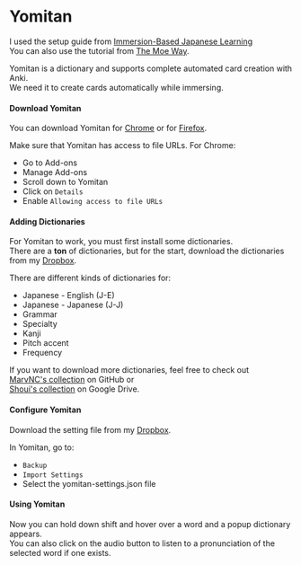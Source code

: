 Yomitan
===

I used the setup guide from [Immersion-Based Japanese Learning](https://donkuri.github.io/learn-japanese/setup/#yomitan-setup) <br>
You can also use the tutorial from [The Moe Way](https://learnjapanese.moe/yomichan/#what-is-yomitan).

Yomitan is a dictionary and supports complete automated card creation with Anki. <br>
We need it to create cards automatically while immersing.

#### Download Yomitan

You can download Yomitan for [Chrome](https://chromewebstore.google.com/detail/yomitan/likgccmbimhjbgkjambclfkhldnlhbnn?pli=1) 
or for [Firefox](https://addons.mozilla.org/en-US/firefox/addon/yomitan/).

Make sure that Yomitan has access to file URLs.
For Chrome:
- Go to Add-ons
- Manage Add-ons
- Scroll down to Yomitan
- Click on `Details` 
- Enable `Allowing access to file URLs`

#### Adding Dictionaries

For Yomitan to work, you must first install some dictionaries. <br>
There are a **ton** of dictionaries, but for the start, download the dictionaries from my [Dropbox](https://www.dropbox.com/scl/fo/pssuudouaffzeqlzvf95k/h?rlkey=ms8jidg4v8n75rq3muhep5x70&dl=0). 

There are different kinds of dictionaries for:<br>
- Japanese - English (J-E) 
- Japanese - Japanese (J-J)
- Grammar
- Specialty
- Kanji 
- Pitch accent
- Frequency

If you want to download more dictionaries, feel free to check out <br>
[MarvNC's collection](https://github.com/MarvNC/yomichan-dictionaries) on GitHub or <br>
[Shoui's collection](https://drive.google.com/drive/folders/1tTdLppnqMfVC5otPlX_cs4ixlIgjv_lH) on Google Drive.

#### Configure Yomitan

Download the setting file from my [Dropbox](https://www.dropbox.com/scl/fi/iy9p6txhn6zsirw2rsdm1/yomitan-settings-2024-03-13-15-25-39.json?rlkey=zrnqy8ligbzz6mblah7hke2py&dl=0).

In Yomitan, go to: <br>
- `Backup`
- `Import Settings`
- Select the yomitan-settings.json file


#### Using Yomitan

Now you can hold down shift and hover over a word and a popup dictionary appears. <br>
You can also click on the audio button to listen to a pronunciation of the selected word if one exists.
